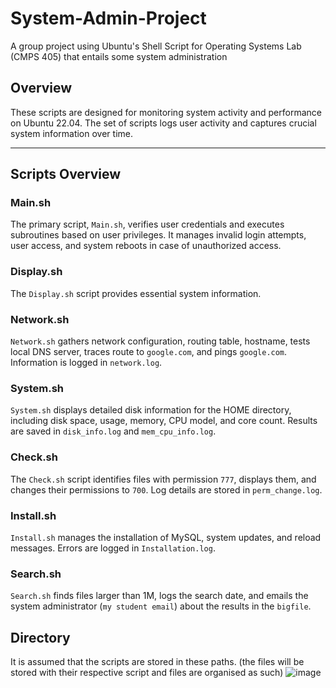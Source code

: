 # System-Admin-Project
A group project using Ubuntu's Shell Script for Operating Systems Lab (CMPS 405) that entails some system administration

## Overview
These scripts are designed for monitoring system activity and performance on Ubuntu 22.04. The set of scripts logs user activity and captures crucial system information over time.

---

## Scripts Overview

### Main.sh
The primary script, `Main.sh`, verifies user credentials and executes subroutines based on user privileges. It manages invalid login attempts, user access, and system reboots in case of unauthorized access.

### Display.sh
The `Display.sh` script provides essential system information.

### Network.sh
`Network.sh` gathers network configuration, routing table, hostname, tests local DNS server, traces route to `google.com`, and pings `google.com`. Information is logged in `network.log`.

### System.sh
`System.sh` displays detailed disk information for the HOME directory, including disk space, usage, memory, CPU model, and core count. Results are saved in `disk_info.log` and `mem_cpu_info.log`.

### Check.sh
The `Check.sh` script identifies files with permission `777`, displays them, and changes their permissions to `700`. Log details are stored in `perm_change.log`.

### Install.sh
`Install.sh` manages the installation of MySQL, system updates, and reload messages. Errors are logged in `Installation.log`.

### Search.sh
`Search.sh` finds files larger than 1M, logs the search date, and emails the system administrator (`my student email`) about the results in the `bigfile`.

## Directory
It is assumed that the scripts are stored in these paths. (the files will be stored with their respective script and files are organised as such)
![image](https://github.com/Salma-Eletreby/System-Admin-Project/assets/142803990/81d5dbf3-652a-4bb0-a7cd-b31428ceb0ce)

